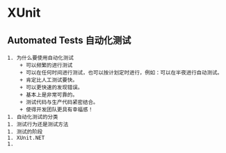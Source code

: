 # XUnit

## Automated Tests 自动化测试

    1. 为什么要使用自动化测试
        + 可以频繁的进行测试
        + 可以在任何时间进行测试，也可以按计划定时进行，例如：可以在半夜进行自动测试。
        + 肯定比人工测试要快。
        + 可以更快速的发现错误。
        + 基本上是非常可靠的。
        + 测试代码与生产代码紧密结合。
        + 使得开发团队更具有幸福感！
    1. 自动化测试的分类
    1. 测试行为还是测试方法
    1. 测试的阶段
    1. XUnit.NET
    1. 